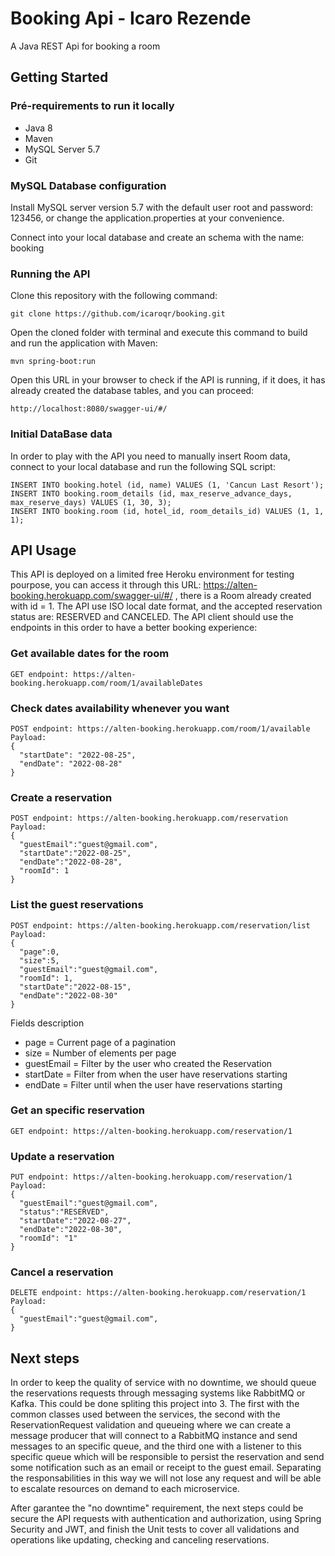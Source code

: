 # Booking Api - Icaro Rezende

A Java REST Api for booking a room
## Getting Started

### Pré-requirements to run it locally

* Java 8
* Maven
* MySQL Server 5.7
* Git

### MySQL Database configuration

Install MySQL server version 5.7 with the default user root and password: 123456, or change the application.properties at your convenience.

Connect into your local database and create an schema with the name: booking

### Running the API

Clone this repository with the following command:
```
git clone https://github.com/icaroqr/booking.git
```
Open the cloned folder with terminal and execute this command to build and run the application with Maven:
```
mvn spring-boot:run
```
Open this URL in your browser to check if the API is running, if it does, it has already created the database tables, and you can proceed:
```
http://localhost:8080/swagger-ui/#/
```

### Initial DataBase data

In order to play with the API you need to manually insert Room data, connect to your local database and run the following SQL script:
```
INSERT INTO booking.hotel (id, name) VALUES (1, 'Cancun Last Resort');
INSERT INTO booking.room_details (id, max_reserve_advance_days, max_reserve_days) VALUES (1, 30, 3);
INSERT INTO booking.room (id, hotel_id, room_details_id) VALUES (1, 1, 1);
```

## API Usage

This API is deployed on a limited free Heroku environment for testing pourpose, you can access it through this URL: https://alten-booking.herokuapp.com/swagger-ui/#/ , there is a Room already created with id = 1. The API use ISO local date format, and the accepted reservation status are: RESERVED and CANCELED. The API client should use the endpoints in this order to have a better booking experience:

### Get available dates for the room
```
GET endpoint: https://alten-booking.herokuapp.com/room/1/availableDates
```
### Check dates availability whenever you want
```
POST endpoint: https://alten-booking.herokuapp.com/room/1/available
Payload:
{
  "startDate": "2022-08-25",
  "endDate": "2022-08-28"
}
```
### Create a reservation
```
POST endpoint: https://alten-booking.herokuapp.com/reservation
Payload:
{
  "guestEmail":"guest@gmail.com",
  "startDate":"2022-08-25",
  "endDate":"2022-08-28",
  "roomId": 1
}
```
### List the guest reservations
```
POST endpoint: https://alten-booking.herokuapp.com/reservation/list
Payload:
{
  "page":0,
  "size":5,
  "guestEmail":"guest@gmail.com",
  "roomId": 1,
  "startDate":"2022-08-15",
  "endDate":"2022-08-30"
}
```
Fields description
* page = Current page of a pagination
* size = Number of elements per page
* guestEmail = Filter by the user who created the Reservation
* startDate = Filter from when the user have reservations starting
* endDate = Filter until when the user have reservations starting
### Get an specific reservation
```
GET endpoint: https://alten-booking.herokuapp.com/reservation/1
```
### Update a reservation
```
PUT endpoint: https://alten-booking.herokuapp.com/reservation/1
Payload:
{
  "guestEmail":"guest@gmail.com",
  "status":"RESERVED",
  "startDate":"2022-08-27",
  "endDate":"2022-08-30",
  "roomId": "1"
}
```
### Cancel a reservation
```
DELETE endpoint: https://alten-booking.herokuapp.com/reservation/1
Payload:
{
  "guestEmail":"guest@gmail.com",
}
```
## Next steps
In order to keep the quality of service with no downtime, we should queue the reservations requests through messaging systems like RabbitMQ or Kafka.
This could be done spliting this project into 3. The first with the common classes used between the services, the second with the ReservationRequest validation and queueing where we can create a message producer that will connect to a RabbitMQ instance and send messages to an specific queue, and the third one with a listener to this specific queue which will be responsible to persist the reservation and send some notification such as an email or receipt to the guest email. Separating the responsabilities in this way we will not lose any request and will be able to escalate resources on demand to each microservice.

After garantee the "no downtime" requirement, the next steps could be secure the API requests with authentication and authorization, using Spring Security and JWT, and finish the Unit tests to cover all validations and operations like updating, checking and canceling reservations. 
